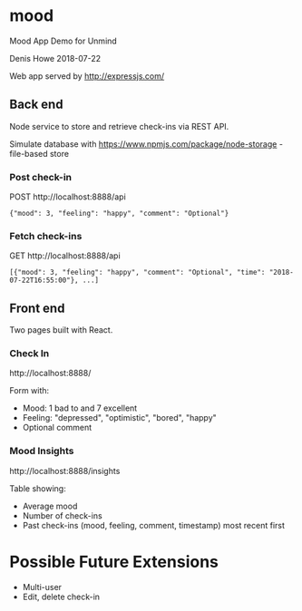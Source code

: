 # mood

Mood App Demo for Unmind

Denis Howe
2018-07-22

Web app served by http://expressjs.com/

## Back end

Node service to store and retrieve check-ins via REST API.

Simulate database with https://www.npmjs.com/package/node-storage - file-based store

### Post check-in

POST http://localhost:8888/api

`{"mood": 3, "feeling": "happy", "comment": "Optional"}`

### Fetch check-ins

GET http://localhost:8888/api

`[{"mood": 3, "feeling": "happy", "comment": "Optional", "time": "2018-07-22T16:55:00"}, ...]`

## Front end

Two pages built with React.

### Check In

http://localhost:8888/

Form with:

* Mood: 1 bad to and 7 excellent
* Feeling: "depressed", "optimistic", "bored", "happy"
* Optional comment

### Mood Insights

http://localhost:8888/insights

Table showing:

* Average mood
* Number of check-ins
* Past check-ins (mood, feeling, comment, timestamp) most recent first

# Possible Future Extensions

* Multi-user
* Edit, delete check-in
